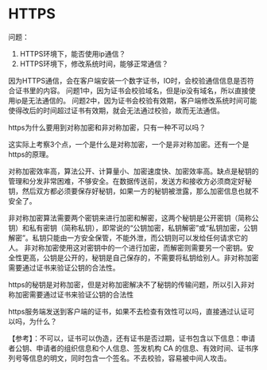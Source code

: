 # HTTPS

问题：

1. HTTPS环境下，能否使用ip通信？
2. HTTPS环境下，修改系统时间，能够正常通信？

因为HTTPS通信，会在客户端安装一个数字证书，IO时，会校验通信信息是否符合证书里的内容。
问题1中，因为证书会校验域名，但是ip没有域名，所以直接使用ip是无法通信的。
问题2中，因为证书会校验有效期，客户端修改系统时间可能使得改后的时间超过证书有效期，就会无法通过校验，故而无法通信。

https为什么要用到对称加密和非对称加密，只有一种不可以吗？

这实际上考察3个点，一个是什么是对称加密，一个是非对称加密。还有一个是https的原理。

对称加密效率高，算法公开、计算量小、加密速度快、加密效率高。缺点是秘钥的管理和分发非常困难，不够安全。在数据传送前，发送方和接收方必须商定好秘钥，然后双方都必须要保存好秘钥，如果一方的秘钥被泄露，那么加密信息也就不安全了。

非对称加密算法需要两个密钥来进行加密和解密，这两个秘钥是公开密钥（简称公钥）和私有密钥（简称私钥），即常说的“公钥加密，私钥解密”或“私钥加密，公钥解密”。私钥只能由一方安全保管，不能外泄，而公钥则可以发给任何请求它的人。
非对称加密使用这对密钥中的一个进行加密，而解密则需要另一个密钥。安全性更高，公钥是公开的，秘钥是自己保存的，不需要将私钥给别人。非对称加密需要通过证书来验证公钥的合法性。

https的秘钥是对称加密，但是对称加密解决不了秘钥的传输问题，所以引入非对称加密需要通过证书来验证公钥的合法性

https服务端发送到客户端的证书，如果不去检查有效性可以吗，直接通过认证可以吗，为什么？

【参考】：不可以，证书可以伪造，还有证书是否过期，证书包含以下信息：申请者公钥、申请者的组织信息和个人信息、签发机构 CA 的信息、有效时间、证书序列号等信息的明文，同时包含一个签名。不去校验，容易被中间人攻击。